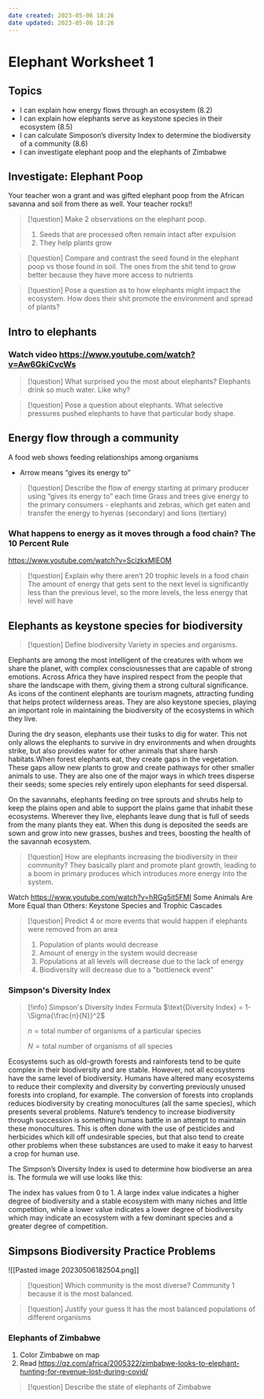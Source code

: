 ```yaml
---
date created: 2023-05-06 18:26
date updated: 2023-05-06 18:26
---
```


# Elephant Worksheet 1

## Topics

- I can explain how energy flows through an ecosystem (8.2)
- I can explain how elephants serve as keystone species in their ecosystem (8.5)
- I can calculate Simposon’s diversity Index to determine the biodiversity of a community (8.6)
- I can investigate elephant poop and the elephants of Zimbabwe

## Investigate: Elephant Poop

Your teacher won a grant and was gifted elephant poop from the African savanna and soil from there as well. Your teacher rocks!!

> [!question] Make 2 observations on the elephant poop.
> 1. Seeds that are processed often remain intact after expulsion
> 2. They help plants grow

> [!question] Compare and contrast the seed found in the elephant poop vs those found in soil.
> The ones from the shit tend to grow better because they have more access to nutrients

> [!question] Pose a question as to how elephants might impact the ecosystem.
> How does their shit promote the environment and spread of plants?

## Intro to elephants

### Watch video <https://www.youtube.com/watch?v=Aw6GkiCvcWs>

> [!question] What surprised you the most about elephants?
> Elephants drink so much water. Like why?

> [!question] Pose a question about elephants.
> What selective pressures pushed elephants to have that particular body shape.

## Energy flow through a community

A food web shows feeding relationships among organisms

- Arrow means “gives its energy to”

> [!question] Describe the flow of energy starting at primary producer using “gives its energy to” each time
> Grass and trees give energy to the primary consumers - elephants and zebras, which get eaten and transfer the energy to hyenas (secondary) and lions (tertiary)

### What happens to energy as it moves through a food chain? The 10 Percent Rule

<https://www.youtube.com/watch?v=ScizkxMlEOM>

> [!question] Explain why there aren’t 20 trophic levels in a food chain
> The amount of energy that gets sent to the next level is significantly less than the previous level, so the more levels, the less energy that level will have

## Elephants as keystone species for biodiversity

> [!question] Define biodiversity
> Variety in species and organisms.

Elephants are among the most intelligent of the creatures with whom we share the planet, with complex consciousnesses that are capable of strong emotions. Across Africa they have inspired respect from the people that share the landscape with them, giving them a strong cultural significance. As icons of the continent elephants are tourism magnets, attracting funding that helps protect wilderness areas. They are also keystone species, playing an important role in maintaining the biodiversity of the ecosystems in which they live.

During the dry season, elephants use their tusks to dig for water. This not only allows the elephants to survive in dry environments and when droughts strike, but also provides water for other animals that share harsh habitats.When forest elephants eat, they create gaps in the vegetation. These gaps allow new plants to grow and create pathways for other smaller animals to use. They are also one of the major ways in which trees disperse their seeds; some species rely entirely upon elephants for seed dispersal.

On the savannahs, elephants feeding on tree sprouts and shrubs help to keep the plains open and able to support the plains game that inhabit these ecosystems. Wherever they live, elephants leave dung that is full of seeds from the many plants they eat. When this dung is deposited the seeds are sown and grow into new grasses, bushes and trees, boosting the health of the savannah ecosystem.

> [!question] How are elephants increasing the biodiversity in their community?
> They basically plant and promote plant growth, leading to a boom in primary produces which introduces more energy into the system.

Watch <https://www.youtube.com/watch?v=hRGg5it5FMI>
Some Animals Are More Equal than Others: Keystone Species and Trophic Cascades

> [!question] Predict 4 or more events that would happen if elephants were removed from an area
> 1. Population of plants would decrease
> 2. Amount of energy in the system would decrease
> 3. Populations at all levels will decrease due to the lack of energy
> 4. Biodiversity will decrease due to a "bottleneck event"

### Simpson's Diversity Index
> [!info] Simpson's Diversity Index Formula
> $\text{Diversity Index} = 1-\Sigma{\frac{n}{N}}^2$
> 
> $n = \text{total number of organisms of a particular species}$
> 
> $N = \text{total number of organisms of all species}$

Ecosystems such as old-growth forests and rainforests tend to be quite complex in their biodiversity and are stable.  However, not all ecosystems have the same level of biodiversity.  Humans have altered many ecosystems to reduce their complexity and diversity by converting previously unused forests into cropland, for example.  The conversion of forests into croplands reduces biodiversity by creating monocultures (all the same species), which presents several problems.  Nature’s tendency to increase biodiversity through succession is something humans battle in an attempt to maintain these monocultures.  This is often done with the use of pesticides and herbicides which kill off undesirable species, but that also tend to create other problems when these substances are used to make it easy to harvest a crop for human use.

The Simpson’s Diversity Index is used to determine how biodiverse an area is.  The formula we will use looks like this:

The index has values from 0 to 1.  A large index value indicates a higher degree of biodiversity and a stable ecosystem with many niches and little competition, while a lower value indicates a lower degree of biodiversity which may indicate an ecosystem with a few dominant species and a greater degree of competition.


## Simpsons Biodiversity Practice Problems

![[Pasted image 20230506182504.png]]

> [!question] Which community is the most diverse?
> Community 1 because it is the most balanced.

> [!question] Justify your guess
> It has the most balanced populations of different organisms

### Elephants of Zimbabwe

1. Color Zimbabwe on map
2. Read https://qz.com/africa/2005322/zimbabwe-looks-to-elephant-hunting-for-revenue-lost-during-covid/

> [!question] Describe the state of elephants of Zimbabwe
